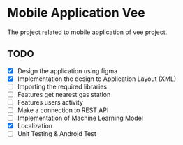 # Mobile Application Vee
The project related to mobile application of vee project.

## TODO
- [x] Design the application using figma
- [x] Implementation the design to Application Layout (XML)
- [ ] Importing the required libraries
- [ ] Features get nearest gas station
- [ ] Features users activity
- [ ] Make a connection to REST API
- [ ] Implementation of Machine Learning Model
- [x] Localization
- [ ] Unit Testing & Android Test
